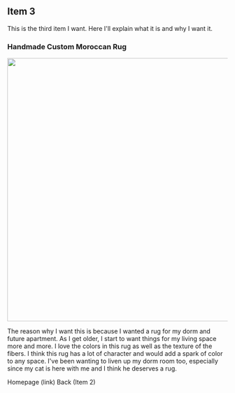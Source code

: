 ## Item 3
<p> This is the third item I want. Here I'll explain what it is and why I want it. </p>

### Handmade Custom Moroccan Rug
<img src="/assets/rug.png" width="600" height="600">
<p> The reason why I want this is because I wanted a rug for my dorm and future apartment. As I get older, I start to want things for my living space more and more. I love the colors in this rug as well as the texture of the fibers. I think this rug has a lot of character and would add a spark of color to any space. I've been wanting to liven up my dorm room too, especially since my cat is here with me and I think he deserves a rug. </p>
  
<p> Homepage (link) Back (Item 2) </p>

